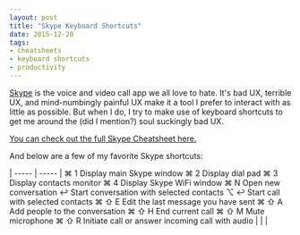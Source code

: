 ```yaml
---
layout: post
title: "Skype Keyboard Shortcuts"
date: 2015-12-20
tags:
- cheatsheets
- keyboard shortcuts
- productivity
---
```


[Skype](http://www.skype.com) is the voice and video call app we all love to hate. It's bad UX, terrible UX, and mind-numbingly painful UX make it a tool I prefer to interact with as little as possible. But when I do, I try to make use of keyboard shortcuts to get me around the (did I mention?) soul suckingly bad UX.

[You can check out the full Skype Cheatsheet here.](http://ursooperduper.github.io/cheatsheets/skype/)

And below are a few of my favorite Skype shortcuts:

| ----- | ----- |
⌘ 1	Display main Skype window
⌘ 2	Display dial pad
⌘ 3	Display contacts monitor
⌘ 4	Display Skype WiFi window
⌘ N	Open new conversation
↩	Start conversation with selected contacts
⌥ ↩	Start call with selected contacts
⌘ ⇧ E	Edit the last message you have sent
⌘ ⇧ A	Add people to the conversation
⌘ ⇧ H	End current call
⌘ ⇧ M	Mute microphone
⌘ ⇧ R	Initiate call or answer incoming call with audio
|  |  |
